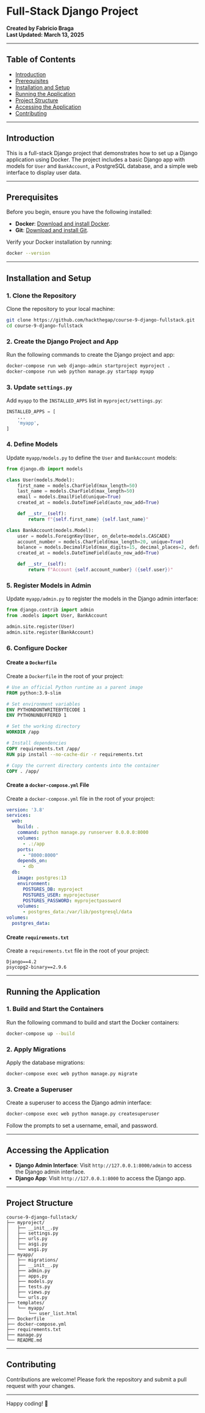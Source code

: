 # Full-Stack Django Project

**Created by Fabricio Braga**  
**Last Updated: March 13, 2025**

---

## Table of Contents
- [Introduction](#introduction)
- [Prerequisites](#prerequisites)
- [Installation and Setup](#installation-and-setup)
- [Running the Application](#running-the-application)
- [Project Structure](#project-structure)
- [Accessing the Application](#accessing-the-application)
- [Contributing](#contributing)

---

## Introduction

This is a full-stack Django project that demonstrates how to set up a Django application using Docker. The project includes a basic Django app with models for `User` and `BankAccount`, a PostgreSQL database, and a simple web interface to display user data.

---

## Prerequisites

Before you begin, ensure you have the following installed:

- **Docker**: [Download and install Docker](https://www.docker.com/).
- **Git**: [Download and install Git](https://git-scm.com/).

Verify your Docker installation by running:

```bash
docker --version
```

---

## Installation and Setup

### 1. Clone the Repository

Clone the repository to your local machine:

```bash
git clone https://github.com/hackthegap/course-9-django-fullstack.git
cd course-9-django-fullstack
```

### 2. Create the Django Project and App

Run the following commands to create the Django project and app:

```bash
docker-compose run web django-admin startproject myproject .
docker-compose run web python manage.py startapp myapp
```

### 3. Update `settings.py`

Add `myapp` to the `INSTALLED_APPS` list in `myproject/settings.py`:

```python
INSTALLED_APPS = [
    ...
    'myapp',
]
```

### 4. Define Models

Update `myapp/models.py` to define the `User` and `BankAccount` models:

```python
from django.db import models

class User(models.Model):
    first_name = models.CharField(max_length=50)
    last_name = models.CharField(max_length=50)
    email = models.EmailField(unique=True)
    created_at = models.DateTimeField(auto_now_add=True)

    def __str__(self):
        return f"{self.first_name} {self.last_name}"

class BankAccount(models.Model):
    user = models.ForeignKey(User, on_delete=models.CASCADE)
    account_number = models.CharField(max_length=20, unique=True)
    balance = models.DecimalField(max_digits=15, decimal_places=2, default=0.00)
    created_at = models.DateTimeField(auto_now_add=True)

    def __str__(self):
        return f"Account {self.account_number} ({self.user})"
```

### 5. Register Models in Admin

Update `myapp/admin.py` to register the models in the Django admin interface:

```python
from django.contrib import admin
from .models import User, BankAccount

admin.site.register(User)
admin.site.register(BankAccount)
```

### 6. Configure Docker

#### Create a `Dockerfile`

Create a `Dockerfile` in the root of your project:

```dockerfile
# Use an official Python runtime as a parent image
FROM python:3.9-slim

# Set environment variables
ENV PYTHONDONTWRITEBYTECODE 1
ENV PYTHONUNBUFFERED 1

# Set the working directory
WORKDIR /app

# Install dependencies
COPY requirements.txt /app/
RUN pip install --no-cache-dir -r requirements.txt

# Copy the current directory contents into the container
COPY . /app/
```

#### Create a `docker-compose.yml` File

Create a `docker-compose.yml` file in the root of your project:

```yaml
version: '3.8'
services:
  web:
    build: .
    command: python manage.py runserver 0.0.0.0:8000
    volumes:
      - .:/app
    ports:
      - "8000:8000"
    depends_on:
      - db
  db:
    image: postgres:13
    environment:
      POSTGRES_DB: myproject
      POSTGRES_USER: myprojectuser
      POSTGRES_PASSWORD: myprojectpassword
    volumes:
      - postgres_data:/var/lib/postgresql/data
volumes:
  postgres_data:
```

#### Create `requirements.txt`

Create a `requirements.txt` file in the root of your project:

```plaintext
Django==4.2
psycopg2-binary==2.9.6
```

---

## Running the Application

### 1. Build and Start the Containers

Run the following command to build and start the Docker containers:

```bash
docker-compose up --build
```

### 2. Apply Migrations

Apply the database migrations:

```bash
docker-compose exec web python manage.py migrate
```

### 3. Create a Superuser

Create a superuser to access the Django admin interface:

```bash
docker-compose exec web python manage.py createsuperuser
```

Follow the prompts to set a username, email, and password.

---

## Accessing the Application

- **Django Admin Interface**: Visit `http://127.0.0.1:8000/admin` to access the Django admin interface.
- **Django App**: Visit `http://127.0.0.1:8000` to access the Django app.

---

## Project Structure

```
course-9-django-fullstack/
├── myproject/
│   ├── __init__.py
│   ├── settings.py
│   ├── urls.py
│   ├── asgi.py
│   └── wsgi.py
├── myapp/
│   ├── migrations/
│   ├── __init__.py
│   ├── admin.py
│   ├── apps.py
│   ├── models.py
│   ├── tests.py
│   ├── views.py
│   └── urls.py
├── templates/
│   └── myapp/
│       └── user_list.html
├── Dockerfile
├── docker-compose.yml
├── requirements.txt
├── manage.py
└── README.md
```

---

## Contributing

Contributions are welcome! Please fork the repository and submit a pull request with your changes.

---

Happy coding! 🚀